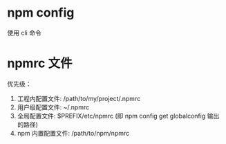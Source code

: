 # npm config

使用 cli 命令

# npmrc 文件

优先级：

1. 工程内配置文件: /path/to/my/project/.npmrc
2. 用户级配置文件: ~/.npmrc
3. 全局配置文件: \$PREFIX/etc/npmrc (即 npm config get globalconfig 输出的路径)
4. npm 内置配置文件: /path/to/npm/npmrc
